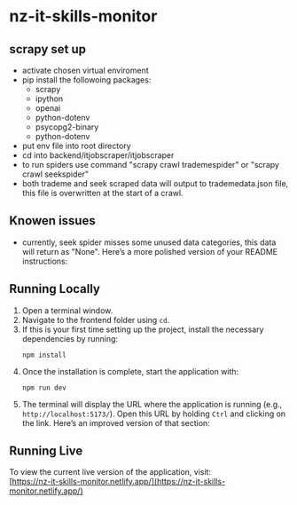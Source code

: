 # nz-it-skills-monitor
## scrapy set up
- activate chosen virtual enviroment
- pip install the followoing packages:
  - scrapy
  - ipython
  - openai
  - python-dotenv
  - psycopg2-binary
  - python-dotenv
- put env file into root directory
- cd into backend/itjobscraper/itjobscraper
- to run spiders use command "scrapy crawl trademespider" or "scrapy crawl seekspider"
- both trademe and seek scraped data will output to trademedata.json file, this file is overwritten at the start of a crawl.

## Knowen issues
- currently, seek spider misses some unused data categories, this data will return as "None". 
Here’s a more polished version of your README instructions:

## Running Locally

1. Open a terminal window.
2. Navigate to the frontend folder using `cd`.
3. If this is your first time setting up the project, install the necessary dependencies by running:
   ```
   npm install
   ```
4. Once the installation is complete, start the application with:
   ```
   npm run dev
   ```
5. The terminal will display the URL where the application is running (e.g., `http://localhost:5173/`). Open this URL by holding `Ctrl` and clicking on the link.
Here’s an improved version of that section:

## Running Live

To view the current live version of the application, visit:  
[https://nz-it-skills-monitor.netlify.app/](https://nz-it-skills-monitor.netlify.app/)